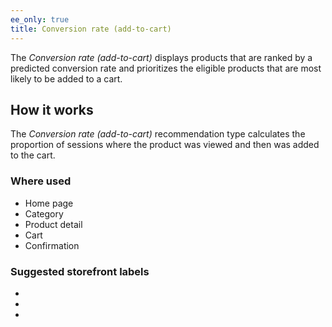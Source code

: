 ```yaml
---
ee_only: true
title: Conversion rate (add-to-cart)
---
```


The _Conversion rate (add-to-cart)_ displays products that are ranked by a predicted conversion rate and prioritizes the eligible products that are most likely to be added to a cart.

## How it works

The _Conversion rate (add-to-cart)_ recommendation type calculates the proportion of sessions where the product was viewed and then was added to the cart.

### Where used

- Home page
- Category
- Product detail
- Cart
- Confirmation

### Suggested storefront labels

- 
- 
- 
